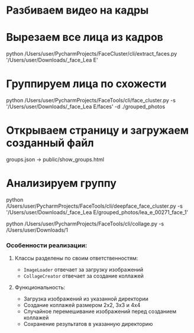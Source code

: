 # Разбиваем видео на кадры

# Вырезаем все лица из кадров
python /Users/user/PycharmProjects/FaceCluster/cli/extract_faces.py '/Users/user/Downloads/_face_Lea E'

# Группируем лица по схожести
python /Users/user/PycharmProjects/FaceTools/cli/face_cluster.py -s '/Users/user/Downloads/_face_Lea E/faces' -d ./grouped_photos

# Открываем страницу и загружаем созданный файл
groups.json -> public/show_groups.html

# Анализируем группу
python /Users/user/PycharmProjects/FaceTools/cli/deepface_face_cluster.py -s '/Users/user/Downloads/_face_Lea E/grouped_photos/lea_e_00271_face_1'



python /Users/user/PycharmProjects/FaceTools/cli/collage.py -s /Users/user/Downloads/1

### Особенности реализации:
1. Классы разделены по своим ответственностям:
   - `ImageLoader` отвечает за загрузку изображений
   - `CollageCreator` отвечает за создание коллажей

2. Функциональность:
   - Загрузка изображений из указанной директории
   - Создание коллажей размером 2x2, 3x3 и 4x4
   - Случайное перемешивание изображений перед созданием коллажей
   - Сохранение результатов в указанную директорию